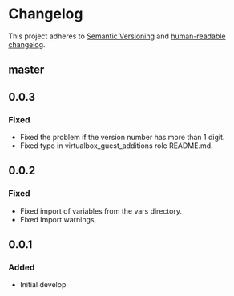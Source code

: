 # Changelog

This project adheres to [Semantic Versioning](https://semver.org/spec/v2.0.0.html)
and [human-readable changelog](https://keepachangelog.com/en/1.0.0/).

## master

## 0.0.3

### Fixed

- Fixed the problem if the version number has more than 1 digit.
- Fixed typo in virtualbox_guest_additions role README.md.

## 0.0.2

### Fixed

- Fixed import of variables from the vars directory.
- Fixed Import warnings,

## 0.0.1

### Added

- Initial develop

